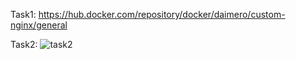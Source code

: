 Task1: https://hub.docker.com/repository/docker/daimero/custom-nginx/general

Task2: ![task2](https://github.com/user-attachments/assets/0da16689-73cd-4b2d-91b1-2996a3549ce8)
